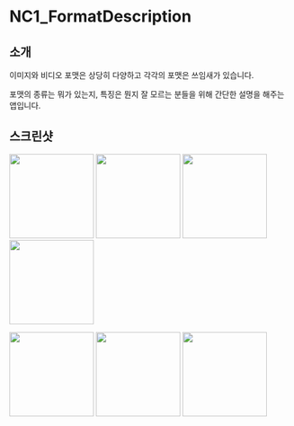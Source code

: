 # NC1_FormatDescription
## 소개
이미지와 비디오 포맷은 상당히 다양하고 각각의 포맷은 쓰임새가 있습니다.

포맷의 종류는 뭐가 있는지, 특징은 뭔지 잘 모르는 분들을 위해 간단한 설명을 해주는 앱입니다.

## 스크린샷
<p>
  <image width=150, src=https://user-images.githubusercontent.com/72330884/176193085-c083d62d-4657-4eb9-97ef-00aec41d4a7e.png>
  <image width=150, src=https://user-images.githubusercontent.com/72330884/176193092-ba9b976e-9945-438f-a5b8-9719117cecbc.png>
  <image width=150, src=https://user-images.githubusercontent.com/72330884/176193106-98c2acea-cc38-4a2d-8b50-ff96b3c5fc0e.png>
  <image width=150, src=https://user-images.githubusercontent.com/72330884/176193127-0d691441-45d1-40d6-b385-0d5547caa18c.png>
</p>
<p>
  <image width=150, src=https://user-images.githubusercontent.com/72330884/176193142-3e19a8f1-3326-44f5-b53f-abb7446e1656.png>
  <image width=150, src=https://user-images.githubusercontent.com/72330884/176193151-8c50f967-4b78-483e-8475-7aee206edcb9.png>
  <image width=150, src=https://user-images.githubusercontent.com/72330884/176193175-b3d47b86-6066-45fb-a5c5-f4e4d30b185f.png>
</p>
